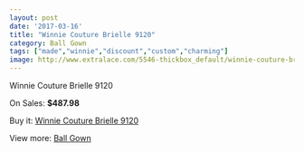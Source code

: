 ```yaml
---
layout: post
date: '2017-03-16'
title: "Winnie Couture Brielle 9120"
category: Ball Gown
tags: ["made","winnie","discount","custom","charming"]
image: http://www.extralace.com/5546-thickbox_default/winnie-couture-brielle-9120.jpg
---
```

Winnie Couture Brielle 9120

On Sales: **$487.98**
<a href="https://www.extralace.com/ball-gown/2635-winnie-couture-brielle-9120.html"><amp-img layout="responsive" width="600" height="600" src="//www.extralace.com/5546-thickbox_default/winnie-couture-brielle-9120.jpg" alt="Winnie Couture Brielle 9120 0" /></a>
<a href="https://www.extralace.com/ball-gown/2635-winnie-couture-brielle-9120.html"><amp-img layout="responsive" width="600" height="600" src="//www.extralace.com/5547-thickbox_default/winnie-couture-brielle-9120.jpg" alt="Winnie Couture Brielle 9120 1" /></a>

Buy it: [Winnie Couture Brielle 9120](https://www.extralace.com/ball-gown/2635-winnie-couture-brielle-9120.html "Winnie Couture Brielle 9120")

View more: [Ball Gown](https://www.extralace.com/3-ball-gown "Ball Gown")